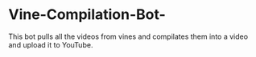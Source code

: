 # Vine-Compilation-Bot-
This bot pulls all the videos from vines and compilates them into a video and upload it to YouTube.
